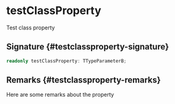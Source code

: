 # testClassProperty

Test class property

## Signature {#testclassproperty-signature}

```typescript
readonly testClassProperty: TTypeParameterB;
```

## Remarks {#testclassproperty-remarks}

Here are some remarks about the property

